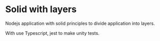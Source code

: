 # Solid with layers

Nodejs application with solid principles
to divide application into layers.

With use Typescript, jest to make unity tests.
